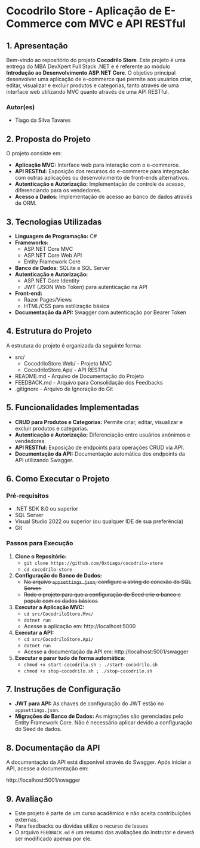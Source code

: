 # **Cocodrilo Store - Aplicação de E-Commerce com MVC e API RESTful**

## **1. Apresentação**

Bem-vindo ao repositório do projeto **Cocodrilo Store**. Este projeto é uma entrega do MBA DevXpert Full Stack .NET e é referente ao módulo **Introdução ao Desenvolvimento ASP.NET Core**.
O objetivo principal desenvolver uma aplicação de e-commerce que permite aos usuários criar, editar, visualizar e excluir produtos e categorias, tanto através de uma interface web utilizando MVC quanto através de uma API RESTful.

### **Autor(es)**
- Tiago da Silva Tavares

## **2. Proposta do Projeto**

O projeto consiste em:

- **Aplicação MVC:** Interface web para interação com o e-commerce.
- **API RESTful:** Exposição dos recursos do e-commerce para integração com outras aplicações ou desenvolvimento de front-ends alternativos.
- **Autenticação e Autorização:** Implementação de controle de acesso, diferenciando para os vendedores.
- **Acesso a Dados:** Implementação de acesso ao banco de dados através de ORM.

## **3. Tecnologias Utilizadas**

- **Linguagem de Programação:** C#
- **Frameworks:**
    - ASP.NET Core MVC
    - ASP.NET Core Web API
    - Entity Framework Core
- **Banco de Dados:** SQLite e SQL Server
- **Autenticação e Autorização:**
    - ASP.NET Core Identity
    - JWT (JSON Web Token) para autenticação na API
- **Front-end:**
    - Razor Pages/Views
    - HTML/CSS para estilização básica
- **Documentação da API:** Swagger com autenticação por Bearer Token

## **4. Estrutura do Projeto**

A estrutura do projeto é organizada da seguinte forma:


- src/
    - CocodriloStore.Web/ - Projeto MVC
    - CocodriloStore.Api/ - API RESTful
- README.md - Arquivo de Documentação do Projeto
- FEEDBACK.md - Arquivo para Consolidação dos Feedbacks
- .gitignore - Arquivo de Ignoração do Git

## **5. Funcionalidades Implementadas**

- **CRUD para Produtos e Categorias:** Permite criar, editar, visualizar e excluir produtos e categorias.
- **Autenticação e Autorização:** Diferenciação entre usuários anônimos e vendedores.
- **API RESTful:** Exposição de endpoints para operações CRUD via API.
- **Documentação da API:** Documentação automática dos endpoints da API utilizando Swagger.

## **6. Como Executar o Projeto**

### **Pré-requisitos**

- .NET SDK 8.0 ou superior
- SQL Server
- Visual Studio 2022 ou superior (ou qualquer IDE de sua preferência)
- Git

### **Passos para Execução**

1. **Clone o Repositório:**
    - `git clone https://github.com/0xtiago/cocodrilo-store`
    - `cd cocodrilo-store`
2. **Configuração do Banco de Dados:**
    - ~~No arquivo `appsettings.json`, configure a string de conexão do SQL Server.~~
    - ~~Rode o projeto para que a configuração do Seed crie o banco e popule com os dados básicos~~
3. **Executar a Aplicação MVC:**
    - `cd src/CocodriloStore.Mvc/`
    - `dotnet run`
    - Acesse a aplicação em: http://localhost:5000
4. **Executar a API:**
    - `cd src/CocodriloStore.Api/`
    - `dotnet run`
    - Acesse a documentação da API em: http://localhost:5001/swagger
5. **Executar e parar tudo de forma automática**:
    - `chmod +x start-cocodrilo.sh ; ./start-cocodrilo.sh`
    - `chmod +x stop-cocodrilo.sh ; ./stop-cocodrilo.sh`

## **7. Instruções de Configuração**

- **JWT para API:** As chaves de configuração do JWT estão no `appsettings.json`.
- **Migrações do Banco de Dados:** As migrações são gerenciadas pelo Entity Framework Core. Não é necessário aplicar devido a configuração do Seed de dados.

## **8. Documentação da API**

A documentação da API está disponível através do Swagger. Após iniciar a API, acesse a documentação em:

http://localhost:5001/swagger

## **9. Avaliação**

- Este projeto é parte de um curso acadêmico e não aceita contribuições externas.
- Para feedbacks ou dúvidas utilize o recurso de Issues
- O arquivo `FEEDBACK.md` é um resumo das avaliações do instrutor e deverá ser modificado apenas por ele.